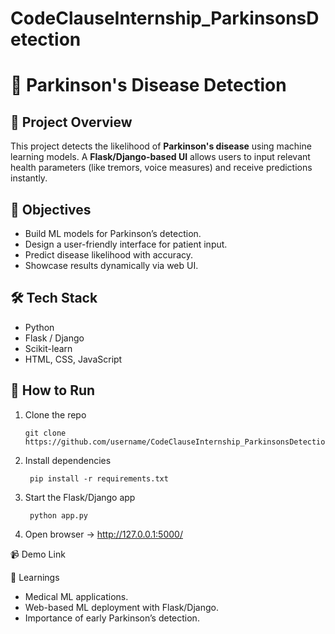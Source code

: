 # CodeClauseInternship_ParkinsonsDetection

# 🧠 Parkinson's Disease Detection

## 📌 Project Overview
This project detects the likelihood of **Parkinson's disease** using machine learning models. A **Flask/Django-based UI** allows users to input relevant health parameters (like tremors, voice measures) and receive predictions instantly.

## 🎯 Objectives
- Build ML models for Parkinson’s detection.  
- Design a user-friendly interface for patient input.  
- Predict disease likelihood with accuracy.  
- Showcase results dynamically via web UI.  

## 🛠️ Tech Stack
- Python  
- Flask / Django  
- Scikit-learn  
- HTML, CSS, JavaScript  

## 🚀 How to Run
1. Clone the repo  
   ```
   git clone https://github.com/username/CodeClauseInternship_ParkinsonsDetection.git
   ```
2. Install dependencies
   ```
    pip install -r requirements.txt
   ```
3. Start the Flask/Django app
   ```
    python app.py
   ```
4. Open browser → http://127.0.0.1:5000/

📹 Demo
Link

📝 Learnings
- Medical ML applications.
- Web-based ML deployment with Flask/Django.
- Importance of early Parkinson’s detection.
